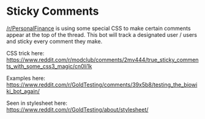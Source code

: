 Sticky Comments
===============

[/r/PersonalFinance](http://reddit.com/r/personalfinance) is using some special CSS to make certain comments appear at the top of the thread. This bot will track a designated user / users and sticky every comment they make.

CSS trick here: https://www.reddit.com/r/modclub/comments/2mv444/true_sticky_comments_with_some_css3_magic/cn0li1k

Examples here: https://www.reddit.com/r/GoldTesting/comments/39x5b8/testing_the_biowiki_bot_again/

Seen in stylesheet here: https://www.reddit.com/r/GoldTesting/about/stylesheet/